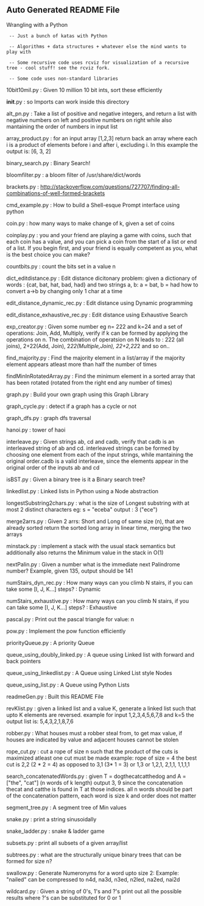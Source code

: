 
Auto Generated README File
--------------------------
Wrangling with a Python

	 -- Just a bunch of katas with Python

	 -- Algorithms + data structures + whatever else the mind wants to play with

	 -- Some recursive code uses rcviz for visualization of a recursive tree - cool stuff! see the rcviz fork.

	 -- Some code uses non-standard libraries



10bit10mil.py : Given 10 million 10 bit ints, sort these efficiently

__init__.py : so Imports can work inside this directory

alt_pn.py : Take a list of positive and negative integers, and return a list with negative numbers on left and positive numbers on right while also mantaining the order of numbers in input list

array_product.py : for an input array [1,2,3] return back an array where each i is a product of elements before i and after i, excluding i. In this example the output is: [6, 3, 2]

binary_search.py : Binary Search!

bloomfilter.py : a bloom filter of /usr/share/dict/words

brackets.py : http://stackoverflow.com/questions/727707/finding-all-combinations-of-well-formed-brackets

cmd_example.py : How to build a Shell-esque Prompt interface using python

coin.py : how many ways to make change of k, given a set of coins

coinplay.py : you and your friend are playing a game with coins, such that each coin has a value, and you can pick a coin from the start of a list or end of a list. If you begin first, and your friend is equally competent as you, what is the best choice you can make?

countbits.py : count the bits set in a value n

dict_editdistance.py : Edit distance dicitonary problem: given a dictionary of words : {cat, bat, hat, bad, had} and two strings a, b: a = bat, b = had how to convert a->b by changing only 1 char at a time

edit_distance_dynamic_rec.py : Edit distance using Dynamic programming

edit_distance_exhaustive_rec.py : Edit distance using Exhaustive Search

exp_creator.py : Given some number eg n= 222 and k=24 and a set of operations: Join, Add, Multiply, verify if k can be formed by applying the operations on n. The combination of operatsion on N leads to : 222 (all joins), 2+22(Add, Join), 2*22(Multiple,Join), 22+2,22*2 and so on..

find_majority.py : Find the majority element in a list/array if the majority element appears atleast more than half the number of times

findMinInRotatedArray.py : Find the minimum element in a sorted array that has been rotated (rotated from the right end any number of times)

graph.py : Build your own graph using this Graph Library

graph_cycle.py : detect if a graph has a cycle or not

graph_dfs.py : graph dfs traversal

hanoi.py : tower of haoi

interleave.py : Given strings ab, cd and cadb, verify that cadb is an interleaved string of ab and cd. interleaved strings can be formed by choosing one element from each of the input strings, while mantaining the original order.cadb is a valid interleave, since the elements appear in the original order of the inputs ab and cd

isBST.py : Given a binary tree is it a Binary search tree?

linkedlist.py : Linked lists in Python using a Node abstraction

longestSubstring2chars.py : what is the size of Longest substring with at most 2 distinct characters eg: s = "eceba" output : 3 ("ece")

merge2arrs.py : Given 2 arrs: Short and Long of same size (n), that are already sorted return the sorted long array in linear time, merging the two arrays

minstack.py : implement a stack with the usual stack semantics but additionally also returns the Minimum value in the stack in O(1)

nextPalin.py : Given a number what is the immediate next Palindrome number? Example, given 135, output should be 141

numStairs_dyn_rec.py : How many ways can you climb N stairs, if you can take some [I, J, K...] steps? : Dynamic

numStairs_exhaustive.py : How many ways can you climb N stairs, if you can take some [I, J, K...] steps? : Exhaustive

pascal.py : Print out the pascal triangle for value: n

pow.py : Implement the pow function efficiently

priorityQueue.py : A priority Queue

queue_using_doubly_linked.py : A queue using Linked list with forward and back pointers

queue_using_linkedlist.py : A Queue using Linked List style Nodes

queue_using_list.py : A Queue using Python Lists

readmeGen.py : Built this README File

revKlist.py : given a linked list and a value K, generate a linked list such that upto K elements are reversed. example for input 1,2,3,4,5,6,7,8 and k=5 the output list is: 5,4,3,2,1,8,7,6

robber.py : What houses must a robber steal from, to get max value, if houses are indicated by value and adjacent houses cannot be stolen

rope_cut.py : cut a rope of size n such that the product of the cuts is maximized atleast one cut must be made example: rope of size = 4 the best cut is 2,2 (2 * 2 = 4) as opposed to 3,1 (3* 1 = 3) or 1,3 or 1,2,1, 2,1,1, 1,1,1,1

search_concatenatedWords.py : given T = dogthecatcatthedog and A = ["the", "cat"] (n words of k length) output 3, 9 since the concatenation thecat and catthe is found in T at those indices. all n words should be part of the concatenation pattern, each word is size k and order does not matter

segment_tree.py : A segment tree of Min values

snake.py : print a string sinusoidally

snake_ladder.py : snake & ladder game

subsets.py : print all subsets of a given array/list

subtrees.py : what are the structurally unique binary trees that can be formed for size n?

swallow.py : Generate Numeronyms for a word upto size 2: Example: "nailed" can be compressed to n4d, na3d, n3ed, n2led, na2ed, nai2d

wildcard.py : Given a string of 0's, 1's and ?'s print out all the possible results where ?'s can be substituted for 0 or 1

